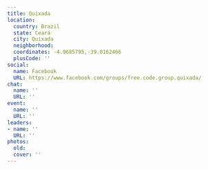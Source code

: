 ```yaml
---
title: Quixada
location:
  country: Brazil
  state: Ceará
  city: Quixada
  neighborhood: 
  coordinates: -4.9685795,-39.0162466
  plusCode: ''
social:
  name: Facebook
  URL: https://www.facebook.com/groups/free.code.group.quixada/
chat:
  name: ''
  URL: ''
event:
  name: ''
  URL: ''
leaders:
- name: ''
  URL: ''
photos:
  old: 
  cover: ''
---
```

